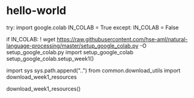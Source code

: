 # hello-world
try:
    import google.colab
    IN_COLAB = True
except:
    IN_COLAB = False

if IN_COLAB:
    ! wget https://raw.githubusercontent.com/hse-aml/natural-language-processing/master/setup_google_colab.py -O setup_google_colab.py
    import setup_google_colab
    setup_google_colab.setup_week1() 
    
import sys
sys.path.append("..")
from common.download_utils import download_week1_resources

download_week1_resources()
